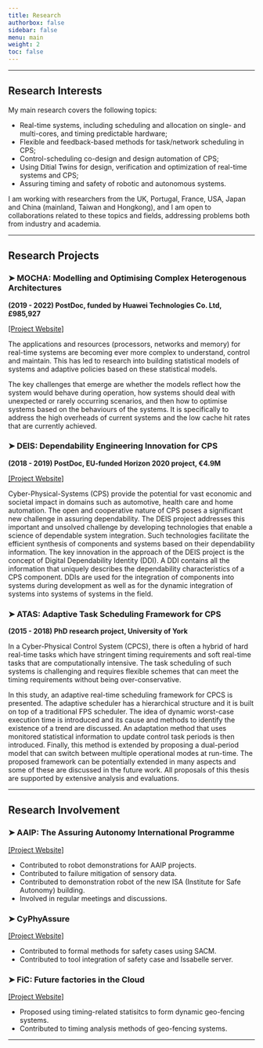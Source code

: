 ```yaml
---
title: Research
authorbox: false
sidebar: false
menu: main
weight: 2
toc: false
---
```


---

## Research Interests

My main research covers the following topics:

- Real-time systems, including scheduling and allocation on single- and multi-cores, and timing predictable hardware;
- Flexible and feedback-based methods for task/network scheduling in CPS;
- Control-scheduling co-design and design automation of CPS;
- Using Ditial Twins for design, verification and optimization of real-time systems and CPS;
- Assuring timing and safety of robotic and autonomous systems.

I am working with researchers from the UK, Portugal, France, USA, Japan and China (mainland, Taiwan and Hongkong), and I am open to collaborations related to these topics and fields, addressing problems both from industry and academia.


---

## Research Projects
### ➤ MOCHA: Modelling and Optimising Complex Heterogenous Architectures 

**(2019 - 2022) PostDoc, funded by Huawei Technologies Co. Ltd, £985,927** 

[\[Project Website\]](https://www.cs.york.ac.uk/rts/mocha/)

The applications and resources (processors, networks and memory) for real-time systems are becoming ever more complex to understand, control and maintain. This has led to research into building statistical models of systems and adaptive policies based on these statistical models.

The key challenges that emerge are whether the models reflect how the system would behave during operation, how systems should deal with unexpected or rarely occurring scenarios, and then how to optimise systems based on the behaviours of the systems. It is specifically to address the high overheads of current systems and the low cache hit rates that are currently achieved.


### ➤ DEIS: Dependability Engineering Innovation for CPS

**(2018 - 2019) PostDoc, EU-funded Horizon 2020 project, €4.9M** 

[\[Project Website\]](http://www.deis-project.eu/)

Cyber-Physical-Systems (CPS) provide the potential for vast economic and societal impact in domains such as automotive, health care and home automation. The open and cooperative nature of CPS poses a significant new challenge in assuring dependability. The DEIS project addresses this important and unsolved challenge by developing technologies that enable a science of dependable system integration. Such technologies facilitate the efficient synthesis of components and systems based on their dependability information. The key innovation in the approach of the DEIS project is the concept of Digital Dependability Identity (DDI). A DDI contains all the information that uniquely describes the dependability characteristics of a CPS component. DDIs are used for the integration of components into systems during development as well as for the dynamic integration of systems into systems of systems in the field.


### ➤ ATAS: Adaptive Task Scheduling Framework for CPS

**(2015 - 2018) PhD research project, University of York**

In a Cyber-Physical Control System (CPCS), there is often a hybrid of hard real-time tasks which have stringent timing requirements and soft real-time tasks that are computationally intensive. The task scheduling of such systems is challenging and requires flexible schemes that can meet the timing requirements without being over-conservative. 

In this study, an adaptive real-time scheduling framework for CPCS is presented. The adaptive scheduler has a hierarchical structure and it is built on top of a traditional FPS scheduler. The idea of dynamic worst-case execution time is introduced and its cause and methods to identify the existence of a trend are discussed. An adaptation method that uses monitored statistical information to update control task periods is then introduced. Finally, this method is extended by proposing a dual-period model that can switch between multiple operational modes at run-time. The proposed framework can be potentially extended in many aspects and some of these are discussed in the future work. All proposals of this thesis are supported by extensive analysis and evaluations.


---

## Research Involvement
### ➤ AAIP: The Assuring Autonomy International Programme 

[\[Project Website\]](https://www.york.ac.uk/assuring-autonomy/)

- Contributed to robot demonstrations for AAIP projects.
- Contributed to failure mitigation of sensory data.
- Contributed to demonstration robot of the new ISA (Institute for Safe Autonomy) building.
- Involved in regular meetings and discussions.


### ➤ CyPhyAssure 

[\[Project Website\]](https://www.cs.york.ac.uk/circus/CyPhyAssure/)

- Contributed to formal methods for safety cases using SACM.
- Contributed to tool integration of safety case and Issabelle server.


### ➤ FiC: Future factories in the Cloud 

[\[Project Website\]](https://research.chalmers.se/en/project/7231)

- Proposed using timing-related statisitcs to form dynamic geo-fencing systems.
- Contributed to timing analysis methods of geo-fencing systems.


---
